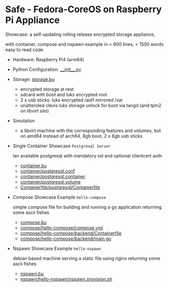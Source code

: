 # Safe - Fedora-CoreOS on Raspberry Pi Appliance

Showcase: a self-updating rolling release encrypted storage appliance,

with container, compose and nspawn example in < 600 lines, < 1500 words easy to read code

- Hardware: Raspberry Pi4 (arm64)

- Python Configuration: [_\_init__.py](__init__.py)

- Storage: [storage.bu](storage.bu)
    - encrypted storage at rest
    - sdcard with boot and luks encrypted root
    - 2 x usb sticks: luks encrypted raid1 mirrored /var
    - unattended clevis luks storage unlock for boot via tangd (and tpm2 on libvirt sim)

- Simulation
    - a libvirt machine with the corresponding features and volumes,
        but on amd64 instead of arch64, 8gb boot, 2 x 8gb usb sticks

- Single Container Showcase `Postgresql Server`

    lan available postgresql with mandatory ssl and optional clientcert auth

    - [container.bu](container.bu)
    - [container/postgresql.conf](container/postgresql.conf)
    - [container/postgresql.container](container/postgresql.container)
    - [container/postgresql.volume](container/postgresql.volume)
    - [Containerfile/postgresql/Containerfile](Containerfile/postgresql/Containerfile)

- Compose Showcase Example `hello-compose`

    simple compose file for building and running a go application returning some ascii fishes

    - [compose.bu](compose.bu)
    - [compose/hello-compose/compose.yml](compose/hello-compose/compose.yml)
    - [compose/hello-compose/backend/Containerfile](compose/hello-compose/backend/Containerfile)
    - [compose/hello-compose/backend/main.go](compose/hello-compose/backend/main.go)

- Nspawn Showcase Example `hello-nspawn`

    debian based machine serving a static file using nginx returning some ascii fishes

    - [nspawn.bu](nspawn.bu)
    - [nspawn/hello-nspawn/nspawn.provision.sh](nspawn/hello-nspawn/nspawn.provision.sh)

